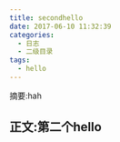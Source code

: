 ```yaml
---
title: secondhello
date: 2017-06-10 11:32:39
categories:
  - 日志
  - 二级目录
tags:
  - hello
---
```


摘要:hah
<!--more-->
正文:第二个hello
---
